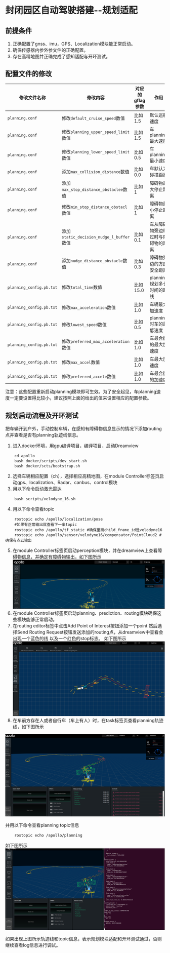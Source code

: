 ﻿# 封闭园区自动驾驶搭建--规划适配
## 前提条件

 1. 正确配置了gnss、imu，GPS、Localization模块能正常启动。
 2. 确保传感器内参外参文件的正确配置。
 3. 存在高精地图并正确完成了感知适配与开环测试。

## 配置文件的修改
|修改文件名称 | 修改内容 | 对应的gflag参数 | 作用 | 
|---|---|---|---|
|`planning.conf` | 修改`default_cruise_speed`数值| 比如1.5 | 默认巡航速度|
|`planning.conf` | 修改`planning_upper_speed_limit`数值| 比如1.5 |车planning最大速度 |
|`planning.conf` | 修改`planning_lower_speed_limit`数值| 比如0.5 |车planning最小速度 |
|`planning.conf` |添加`max_collision_distance`数值| 比如0.0 | 车默认为碰撞距离|
|`planning.conf` |添加`max_stop_distance_obstaclee`数值| 比如1 | 障碍物最大停止距离|
|`planning.conf` |修改`min_stop_distance_obstacl`数值| 比如1 | 障碍物最小停止距离|
|`planning.conf` |添加`static_decision_nudge_l_buffer`数值| 比如0.1 | 车从障碍物旁边经过时与障碍物的距离|
|`planning.conf` |添加`nudge_distance_obstacle`数值| 比如0.3 | 障碍物旁边的方圆安全距离|
|`planning_config.pb.txt` |修改`total_time`数值| 比如15.0 | planning规划多长时间的路线|
|`planning_config.pb.txt` |修改`max_acceleration`数值| 比如1.0 | 车辆最大加速度|
|`planning_config.pb.txt` |修改`lowest_speed`数值| 比如0.5 | planning时车的最低速度|
|`planning_config.pb.txt` |修改`preferred_max_acceleration`数值| 比如1.0 | 车最合适的最大加速度|
|`planning_config.pb.txt` |修改`max_accel`数值| 比如1.0 | 车最大加速度|
|`planning_config.pb.txt` |修改`preferred_accele`数值| 比如1.0 | 车最合适的加速度|

注意：这些配置重新启动planning模块即可生效。为了安全起见，车planning速度一定要设置得比较小，建议按照上面的给出的值来设置相应的配置参数。
## 规划启动流程及开环测试
把车辆开到户外，手动控制车辆，在感知有障碍物信息显示的情况下添加routing点并查看是否有planning轨迹线信息。
1. 进入docker环境，用gpu编译项目，编译项目，启动Dreamview 

```
    cd apollo
    bash docker/scripts/dev_start.sh
    bash docker/scts/bootstrap.sh
```

2. 选择车辆相应配置（ch），选择相应高精地图，在module Controller标签页启动gps、localization、Radar、canbus、control模块
3. 用以下命令启动激光雷达

```
    bash scripts/velodyne_16.sh
```

4. 用以下命令查看topic

```
    rostopic echo /apollo/localization/pose 
    #如果有正常输出就查看下一条topic
    rostopic echo /apollo/tf_static #确保里面child_frame_id是velodyne16
    rostopic echo /apollo/sensor/velodyne16/compensator/PointCloud2 #确保有点云输出
```

5. 在module Controller标签页启动perception模块，并在dreamview上查看障碍物信息，并确定有障碍物输出，如下图所示
![图片](../images/D-kits_Audo_driving_Adaptation/perception_verification.png)
6. 在module Controller标签页启动planning、prediction、routing模块确保这些模块能够正常启动。
7. 在routing editor标签中点击Add Point of Interest按钮添加一个point 然后选择Send Routing Request按钮发送添加的routing点，从dreamview中查看会出现一个蓝色的线 以及一个红色的stop标志。
如下图所示
![图片](../images/D-kits_Audo_driving_Adaptation/planning_add_routing.png)
8. 在车前方存在人或者自行车（车上有人）时，在task标签页查看planning轨迹线，如下图所示

![图片](../images/D-kits_Audo_driving_Adaptation/planning_verification.png)

并用以下命令查看planning topic信息

```
    rostopic echo /apollo/planning
```

如下图所示
![图片](../images/D-kits_Audo_driving_Adaptation/planning_open_loop_verification.png)
  
如果出现上图所示轨迹线和topic信息，表示规划模块适配和开环测试通过，否则继续查看log信息进行调试。